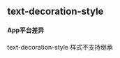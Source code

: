 ## text-decoration-style


<!-- CSSJSON.text-decoration-style.description -->

<!-- CSSJSON.text-decoration-style.syntax -->

<!-- CSSJSON.text-decoration-style.values -->

<!-- CSSJSON.text-decoration-style.defaultValue -->

<!-- CSSJSON.text-decoration-style.unixTags -->

<!-- CSSJSON.text-decoration-style.compatibility -->

<!-- CSSJSON.text-decoration-style.example -->

#### App平台差异
text-decoration-style 样式不支持继承

<!-- CSSJSON.text-decoration-style.reference -->
